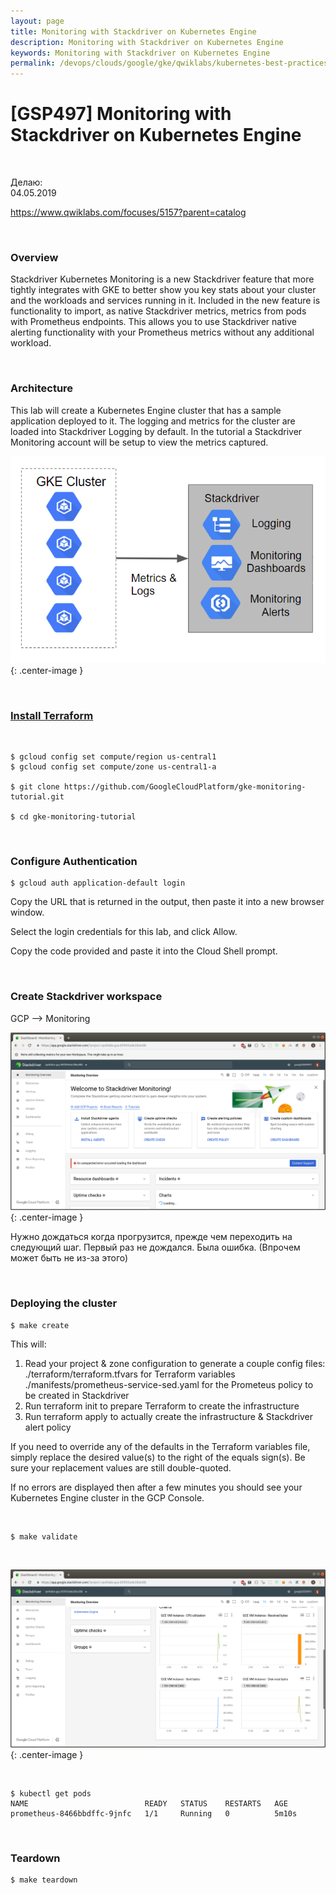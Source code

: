 ```yaml
---
layout: page
title: Monitoring with Stackdriver on Kubernetes Engine
description: Monitoring with Stackdriver on Kubernetes Engine
keywords: Monitoring with Stackdriver on Kubernetes Engine
permalink: /devops/clouds/google/gke/qwiklabs/kubernetes-best-practices/monitoring-with-stackdriver-on-kubernetes-engine/
---
```


# [GSP497] Monitoring with Stackdriver on Kubernetes Engine

<br/>

Делаю:  
04.05.2019

https://www.qwiklabs.com/focuses/5157?parent=catalog

<br/>

### Overview

Stackdriver Kubernetes Monitoring is a new Stackdriver feature that more tightly integrates with GKE to better show you key stats about your cluster and the workloads and services running in it. Included in the new feature is functionality to import, as native Stackdriver metrics, metrics from pods with Prometheus endpoints. This allows you to use Stackdriver native alerting functionality with your Prometheus metrics without any additional workload.

<br/>

### Architecture

This lab will create a Kubernetes Engine cluster that has a sample application deployed to it. The logging and metrics for the cluster are loaded into Stackdriver Logging by default. In the tutorial a Stackdriver Monitoring account will be setup to view the metrics captured.

![Monitoring with Stackdriver on Kubernetes Engine](/img/devops/clouds/google/gke/qwiklabs/kubernetes-best-practices/monitoring-with-stackdriver-on-kubernetes-engine/pic1.png 'Monitoring with Stackdriver on Kubernetes Engine'){: .center-image }

<br/>

### [Install Terraform](//kuberops.ru/terraform/setup//)

<br/>

    $ gcloud config set compute/region us-central1
    $ gcloud config set compute/zone us-central1-a

    $ git clone https://github.com/GoogleCloudPlatform/gke-monitoring-tutorial.git

    $ cd gke-monitoring-tutorial

<br/>

### Configure Authentication

    $ gcloud auth application-default login

Copy the URL that is returned in the output, then paste it into a new browser window.

Select the login credentials for this lab, and click Allow.

Copy the code provided and paste it into the Cloud Shell prompt.

<br/>

### Create Stackdriver workspace

GCP --> Monitoring

![Monitoring with Stackdriver on Kubernetes Engine](/img/devops/clouds/google/gke/qwiklabs/kubernetes-best-practices/monitoring-with-stackdriver-on-kubernetes-engine/pic2.png 'Monitoring with Stackdriver on Kubernetes Engine'){: .center-image }

Нужно дождаться когда прогрузится, прежде чем переходить на следующий шаг. Первый раз не дождался. Была ошибка. (Впрочем может быть не из-за этого)

<br/>

### Deploying the cluster

    $ make create

This will:

1. Read your project & zone configuration to generate a couple config files:
   ./terraform/terraform.tfvars for Terraform variables
   ./manifests/prometheus-service-sed.yaml for the Prometeus policy to be created in Stackdriver
2. Run terraform init to prepare Terraform to create the infrastructure
3. Run terraform apply to actually create the infrastructure & Stackdriver alert policy

If you need to override any of the defaults in the Terraform variables file, simply replace the desired value(s) to the right of the equals sign(s). Be sure your replacement values are still double-quoted.

If no errors are displayed then after a few minutes you should see your Kubernetes Engine cluster in the GCP Console.

<br/>

    $ make validate

<br/>

![Monitoring with Stackdriver on Kubernetes Engine](/img/devops/clouds/google/gke/qwiklabs/kubernetes-best-practices/monitoring-with-stackdriver-on-kubernetes-engine/pic3.png 'Monitoring with Stackdriver on Kubernetes Engine'){: .center-image }

<br/>

    $ kubectl get pods
    NAME                          READY   STATUS    RESTARTS   AGE
    prometheus-8466bbdffc-9jnfc   1/1     Running   0          5m10s

<br/>

### Teardown

    $ make teardown

